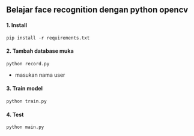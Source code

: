 ## Belajar face recognition dengan python opencv

#### 1. Install
```shell
pip install -r requirements.txt
```

#### 2. Tambah database muka
```shell
python record.py
```
- masukan nama user

#### 3. Train model
```shell
python train.py
```

#### 4. Test
```shell
python main.py
```